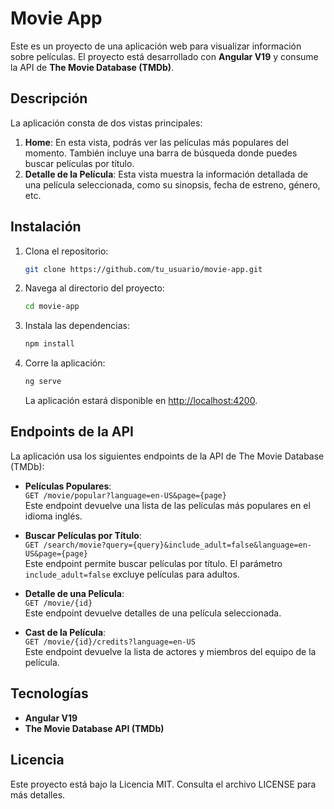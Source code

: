 # Movie App

Este es un proyecto de una aplicación web para visualizar información sobre películas. El proyecto está desarrollado con **Angular V19** y consume la API de **The Movie Database (TMDb)**.

## Descripción

La aplicación consta de dos vistas principales:

1. **Home**: En esta vista, podrás ver las películas más populares del momento. También incluye una barra de búsqueda donde puedes buscar películas por título.
2. **Detalle de la Película**: Esta vista muestra la información detallada de una película seleccionada, como su sinopsis, fecha de estreno, género, etc.

## Instalación

1. Clona el repositorio:

    ```bash
    git clone https://github.com/tu_usuario/movie-app.git
    ```

2. Navega al directorio del proyecto:

    ```bash
    cd movie-app
    ```

3. Instala las dependencias:

    ```bash
    npm install
    ```

4. Corre la aplicación:

    ```bash
    ng serve
    ```

    La aplicación estará disponible en [http://localhost:4200](http://localhost:4200).

## Endpoints de la API

La aplicación usa los siguientes endpoints de la API de The Movie Database (TMDb):

- **Películas Populares**:  
  `GET /movie/popular?language=en-US&page={page}`  
  Este endpoint devuelve una lista de las películas más populares en el idioma inglés.
  
- **Buscar Películas por Título**:  
  `GET /search/movie?query={query}&include_adult=false&language=en-US&page={page}`  
  Este endpoint permite buscar películas por título. El parámetro `include_adult=false` excluye películas para adultos.
  
- **Detalle de una Película**:  
  `GET /movie/{id}`  
  Este endpoint devuelve detalles de una película seleccionada.

- **Cast de la Película**:  
  `GET /movie/{id}/credits?language=en-US`  
  Este endpoint devuelve la lista de actores y miembros del equipo de la película.

## Tecnologías

- **Angular V19**
- **The Movie Database API (TMDb)**

## Licencia

Este proyecto está bajo la Licencia MIT. Consulta el archivo LICENSE para más detalles.
